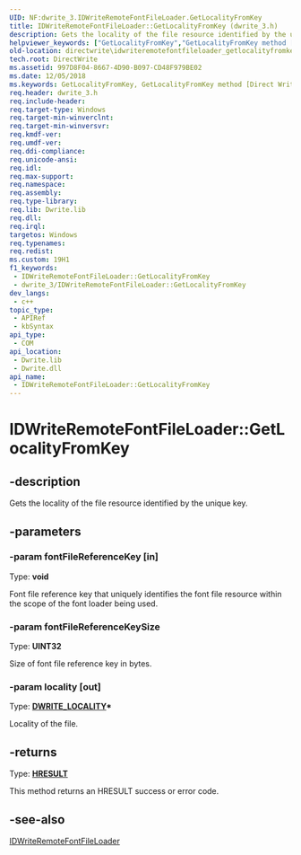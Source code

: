 ```yaml
---
UID: NF:dwrite_3.IDWriteRemoteFontFileLoader.GetLocalityFromKey
title: IDWriteRemoteFontFileLoader::GetLocalityFromKey (dwrite_3.h)
description: Gets the locality of the file resource identified by the unique key.
helpviewer_keywords: ["GetLocalityFromKey","GetLocalityFromKey method [Direct Write]","GetLocalityFromKey method [Direct Write]","IDWriteRemoteFontFileLoader interface","IDWriteRemoteFontFileLoader interface [Direct Write]","GetLocalityFromKey method","IDWriteRemoteFontFileLoader.GetLocalityFromKey","IDWriteRemoteFontFileLoader::GetLocalityFromKey","directwrite.idwriteremotefontfileloader_getlocalityfromkey","dwrite_3/IDWriteRemoteFontFileLoader::GetLocalityFromKey"]
old-location: directwrite\idwriteremotefontfileloader_getlocalityfromkey.htm
tech.root: DirectWrite
ms.assetid: 997D8F04-8667-4D90-B097-CD48F979BE02
ms.date: 12/05/2018
ms.keywords: GetLocalityFromKey, GetLocalityFromKey method [Direct Write], GetLocalityFromKey method [Direct Write],IDWriteRemoteFontFileLoader interface, IDWriteRemoteFontFileLoader interface [Direct Write],GetLocalityFromKey method, IDWriteRemoteFontFileLoader.GetLocalityFromKey, IDWriteRemoteFontFileLoader::GetLocalityFromKey, directwrite.idwriteremotefontfileloader_getlocalityfromkey, dwrite_3/IDWriteRemoteFontFileLoader::GetLocalityFromKey
req.header: dwrite_3.h
req.include-header: 
req.target-type: Windows
req.target-min-winverclnt: 
req.target-min-winversvr: 
req.kmdf-ver: 
req.umdf-ver: 
req.ddi-compliance: 
req.unicode-ansi: 
req.idl: 
req.max-support: 
req.namespace: 
req.assembly: 
req.type-library: 
req.lib: Dwrite.lib
req.dll: 
req.irql: 
targetos: Windows
req.typenames: 
req.redist: 
ms.custom: 19H1
f1_keywords:
 - IDWriteRemoteFontFileLoader::GetLocalityFromKey
 - dwrite_3/IDWriteRemoteFontFileLoader::GetLocalityFromKey
dev_langs:
 - c++
topic_type:
 - APIRef
 - kbSyntax
api_type:
 - COM
api_location:
 - Dwrite.lib
 - Dwrite.dll
api_name:
 - IDWriteRemoteFontFileLoader::GetLocalityFromKey
---
```


# IDWriteRemoteFontFileLoader::GetLocalityFromKey


## -description

Gets the locality of the file resource identified by the unique key.

## -parameters

### -param fontFileReferenceKey [in]

Type: <b>void</b>

Font file reference key that uniquely identifies the font file resource within the scope of the font loader being used.

### -param fontFileReferenceKeySize

Type: <b>UINT32</b>

Size of font file reference key in bytes.

### -param locality [out]

Type: <b><a href="/windows/win32/api/dwrite_3/ne-dwrite_3-dwrite_locality">DWRITE_LOCALITY</a>*</b>

Locality of the file.

## -returns

Type: <b><a href="/windows/win32/com/structure-of-com-error-codes">HRESULT</a></b>

This method returns an HRESULT success or error code.

## -see-also

<a href="/windows/win32/api/dwrite_3/nn-dwrite_3-idwriteremotefontfileloader">IDWriteRemoteFontFileLoader</a>

